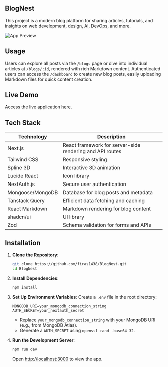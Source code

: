 ## BlogNest
This project is a modern blog platform for sharing articles, tutorials, and insights on web development, design, AI, DevOps, and more.

![App Preview](https://i.postimg.cc/RhpVfdQ2/posterurl.png)

## Usage
Users can explore all posts via the `/blogs` page or dive into individual articles at `/blogs/:id`, rendered with rich Markdown content. Authenticated users can access the `/dashboard` to create new blog posts, easily uploading Markdown files for quick content creation.

## Live Demo
Access the live application [here](https://theblognest.vercel.app).

## Tech Stack

| Technology         | Description                                    |
|--------------------|------------------------------------------------|
| Next.js            | React framework for server-side rendering and API routes |
| Tailwind CSS       | Responsive styling                            |
| Spline 3D          | Interactive 3D animation                      |
| Lucide React       | Icon library                                  |
| NextAuth.js        | Secure user authentication                    |
| Mongoose/MongoDB   | Database for blog posts and metadata          |
| Tanstack Query     | Efficient data fetching and caching           |
| React Markdown     | Markdown rendering for blog content           |
| shadcn/ui          | UI library                                    |
| Zod                | Schema validation for forms and APIs          |

## Installation

1. **Clone the Repository**:
   ```bash
   git clone https://github.com/firas1438/BlogNest.git
   cd BlogNest
   ```

2. **Install Dependencies**:
   ```bash
   npm install
   ```

3. **Set Up Environment Variables**:
   Create a `.env` file in the root directory:
   ```env
   MONGODB_URI=your_mongodb_connection_string
   AUTH_SECRET=your_nextauth_secret
   ```
   - Replace `your_mongodb_connection_string` with your MongoDB URI (e.g., from MongoDB Atlas).
   - Generate a `AUTH_SECRET` using `openssl rand -base64 32`.

4. **Run the Development Server**:
   ```bash
   npm run dev
   ```
   Open [http://localhost:3000](http://localhost:3000) to view the app.

